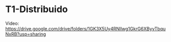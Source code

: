 # T1-Distribuido
Video: https://drive.google.com/drive/folders/1GK3X5Uy4RNllwg1GkrG6XByvTbquNxRB?usp=sharing
